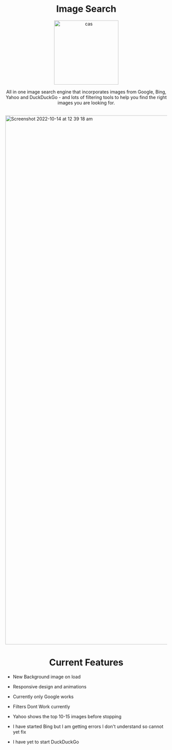 
<h1 align="center">Image Search</h1>

<div align="center">
  <a href="https://github.com/asa-masterson/sele-scraper">
    <img width="200" height="200" alt="cas" src="https://user-images.githubusercontent.com/76784461/200879063-4e6363b6-084e-4275-936e-764b0ae974ec.png">
  </a>

<p align="center">
  All in one image search engine that incorporates images from Google, Bing, Yahoo and DuckDuckGo - and lots of filtering tools to help you find the right images you are looking for.
  </p>
</div>
<br>

<div>
<img width="1649" alt="Screenshot 2022-10-14 at 12 39 18 am" src="https://user-images.githubusercontent.com/76784461/195730976-1a5742d2-1265-40b8-93cb-2cf1f9d90e9e.png">
</div>
<h1 align="center">Current Features </h1>

- New Background image on load
- Responsive design and animations

- Currently only Google works

- Filters Dont Work currently

- Yahoo shows the top 10-15 images before stopping

- I have started Bing but I am getting errors I don't understand so cannot yet fix

- I have yet to start DuckDuckGo
